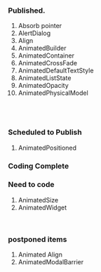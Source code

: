 
<h3>Published.</h3>
<ol>

<li>
Absorb pointer
</li>
<li>
AlertDialog
</li>
<li>
Align
</li>
<li>
AnimatedBuilder
</li>
<li>
AnimatedContainer
</li>
<li>
AnimatedCrossFade
</li>
<li>
AnimatedDefaultTextStyle
</li>
<li>
AnimatedListState
</li>
<li>
AnimatedOpacity
</li>
<li>
AnimatedPhysicalModel
</li>
</ol>
<br/>
<br/>
<h3>Scheduled to Publish</h3>
<ol>
<li>
AnimatedPositioned
</li>
</ol>
<h3>Coding Complete</h3>
<ol>


</ol>
<h3>Need to code</h3>
<ol>


<li>
AnimatedSize
</li>
<li>
AnimatedWidget
</li>
</ol>
<br/>
<h3>postponed items</h3>
<ol>
<li>
Animated Align
</li>
<li>
AnimatedModalBarrier
</li>
</ol>

